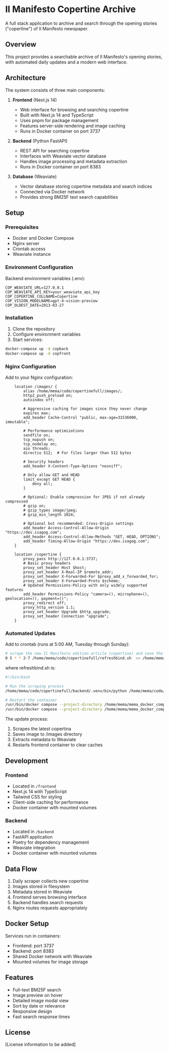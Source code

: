 # Il Manifesto Copertine Archive

A full stack application to archive and search through the opening stories ("copertine") of Il Manifesto newspaper.

## Overview

This project provides a searchable archive of Il Manifesto's opening stories, with automated daily updates and a modern web interface.

## Architecture

The system consists of three main components:

1. **Frontend** (Next.js 14)
   - Web interface for browsing and searching copertine
   - Built with Next.js 14 and TypeScript
   - Uses pnpm for package management
   - Features server-side rendering and image caching
   - Runs in Docker container on port 3737

2. **Backend** (Python FastAPI)
   - REST API for searching copertine
   - Interfaces with Weaviate vector database
   - Handles image processing and metadata extraction
   - Runs in Docker container on port 8383

3. **Database** (Weaviate)
   - Vector database storing copertine metadata and search indices
   - Connected via Docker network
   - Provides strong BM25F text search capabilities

## Setup

### Prerequisites
- Docker and Docker Compose
- Nginx server
- Crontab access
- Weaviate instance

### Environment Configuration

Backend environment variables (.env):
```
COP_WEAVIATE_URL=127.0.0.1
COP_WEAVIATE_API_KEY=your_weaviate_api_key
COP_COPERTINE_COLLNAME=Copertine
COP_VISION_MODELNAME=gpt-4-vision-preview
COP_OLDEST_DATE=2013-03-27
```

### Installation

1. Clone the repository
2. Configure environment variables
3. Start services:
```bash
docker-compose up -d copback
docker-compose up -d copfront
```

### Nginx Configuration

Add to your Nginx configuration:
```nginx
    location /images/ {
        alias /home/mema/code/copertinefull/images/;
        http2_push_preload on;
        autoindex off;
   
        # Aggressive caching for images since they never change
        expires max;
        add_header Cache-Control "public, max-age=31536000, immutable";

        # Performance optimizations
        sendfile on;
        tcp_nopush on;
        tcp_nodelay on;
        aio threads;
        directio 512;  # For files larger than 512 bytes

        # Security headers
        add_header X-Content-Type-Options "nosniff";

        # Only allow GET and HEAD
        limit_except GET HEAD {
            deny all;
        }

        # Optional: Enable compression for JPEG if not already compressed
        # gzip on;
        # gzip_types image/jpeg;
        # gzip_min_length 1024;

        # Optional but recommended: Cross-Origin settings
        add_header Access-Control-Allow-Origin "https://dev.isagog.com";
        add_header Access-Control-Allow-Methods "GET, HEAD, OPTIONS";
        add_header Timing-Allow-Origin "https://dev.isagog.com";
    }

    location /copertine {
        proxy_pass http://127.0.0.1:3737;
        # Basic proxy headers
        proxy_set_header Host $host;
        proxy_set_header X-Real-IP $remote_addr;
        proxy_set_header X-Forwarded-For $proxy_add_x_forwarded_for;
        proxy_set_header X-Forwarded-Proto $scheme;
        # Updated Permissions-Policy with only widely supported features
        add_header Permissions-Policy "camera=(), microphone=(), geolocation=(), payment=()";
        proxy_redirect off;
        proxy_http_version 1.1;
        proxy_set_header Upgrade $http_upgrade;
        proxy_set_header Connection "upgrade";
    }
```

### Automated Updates

Add to crontab (runs at 5:00 AM, Tuesday through Sunday):
```bash
# scrape the new Il Manifesto edition article (copertine) and save the image on filesystem and the data in weaviate
0 5 * * 2-7 /home/mema/code/copertinefull/refreshbind.sh  >> /home/mema/code/copertinefull/backend/scrape2.log 2>&1
```
where refreshbind.sh is:
```bash
#!/bin/bash

# Run the scraping process
/home/mema/code/copertinefull/backend/.venv/bin/python /home/mema/code/copertinefull/backend/src/scrape2.py

# Restart the container
/usr/bin/docker compose --project-directory /home/mema/mema_docker_compose/ stop copfront
/usr/bin/docker compose --project-directory /home/mema/mema_docker_compose/ start copfront
```

The update process:
1. Scrapes the latest copertina
2. Saves image to /images directory
3. Extracts metadata to Weaviate
4. Restarts frontend container to clear caches

## Development

### Frontend
- Located in `/frontend`
- Next.js 14 with TypeScript
- Tailwind CSS for styling
- Client-side caching for performance
- Docker container with mounted volumes

### Backend
- Located in `/backend`
- FastAPI application
- Poetry for dependency management
- Weaviate integration
- Docker container with mounted volumes

## Data Flow

1. Daily scraper collects new copertine
2. Images stored in filesystem
3. Metadata stored in Weaviate
4. Frontend serves browsing interface
5. Backend handles search requests
6. Nginx routes requests appropriately

## Docker Setup

Services run in containers:
- Frontend: port 3737
- Backend: port 8383
- Shared Docker network with Weaviate
- Mounted volumes for image storage

## Features

- Full-text BM25F search
- Image preview on hover
- Detailed image modal view
- Sort by date or relevance
- Responsive design
- Fast search response times

## License

[License information to be added]
